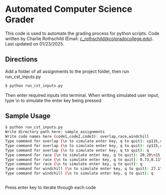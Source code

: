 # Automated Computer Science Grader

This code is used to automate the grading process for python scripts. Code written by Charlie Rothschild (Email: [c_rothschild@coloradocollege.edu](mailto:c_rothschild@coloradocollege.edu)). Last updated on 01/23/2025.

## Directions

Add a folder of all assignments to the project folder, then run run_cst_inputs.py

```bash
$ python run_cst_inputs.py
```
Then enter required inputs into terminal. When writing simulated user input, type \n to simulate the enter key being pressed
## Sample Usage

```bash
$ python run_cst_inputs.py
Write directory path here: sample_assignments
Write code names here (code1,code2,code3): overlap,race,windchill
Type command for overlap (\n to simulate enter key, q to quit): cp115,cp116,cp122,cp222\ncp116,cp222,cp274
Type command for overlap (\n to simulate enter key, q to quit): cp115,cp116,cp122,cp222\ncc100,cc120,ma126
Type command for overlap (\n to simulate enter key, q to quit): q
Type command for race (\n to simulate enter key, q to quit): 20,20\n15,30\n25,25
Type command for race (\n to simulate enter key, q to quit): 0.73,0.11\n1.333,2.98\n0,0
Type command for race (\n to simulate enter key, q to quit): q
Type command for windchill (\n to simulate enter key, q to quit): 27.1\n8.0
Type command for windchill (\n to simulate enter key, q to quit): q
        
```
Press enter key to iterate through each code
